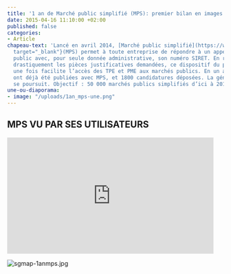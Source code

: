 ```yaml
---
title: '1 an de Marché public simplifié (MPS): premier bilan en images'
date: 2015-04-16 11:10:00 +02:00
published: false
categories:
- Article
chapeau-text: 'Lancé en avril 2014, [Marché public simplifié](https://www.modernisation.gouv.fr/home/marche-public-simplifie){:
  target="_blank"}(MPS) permet à toute entreprise de répondre à un appel d’offres
  public avec, pour seule donnée administrative, son numéro SIRET. En réduisant ainsi
  drastiquement les pièces justificatives demandées, ce dispositif du programme Dites-le-nous
  une fois facilite l’accès des TPE et PME aux marchés publics. En un an, 1200 consultations
  ont déjà été publiées avec MPS, et 1800 candidatures déposées. La généralisation
  se poursuit. Objectif : 50 000 marchés publics simplifiés d’ici à 2016.'
une-ou-diaporama:
- image: "/uploads/1an_mps-une.png"
---
```


## MPS VU PAR SES UTILISATEURS

<iframe frameborder="0" width="480" height="270" src="https://www.dailymotion.com/embed/video/x2jundw" allowfullscreen allow="autoplay"></iframe>

![sgmap-1anmps.jpg](/uploads/sgmap-1anmps.jpg)